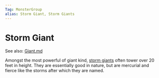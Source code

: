 ```yaml
---
Tag: MonsterGroup
alias: Storm Giant, Storm Giants
---
```

# Storm Giant
See also: [Giant.md](questforthefrozenflame/docs/Backstory/NPCs/Monsters/Giant.md)

Amongst the most powerful of giant kind, [storm giants](https://pathfinderwiki.com/wiki/Storm_giant) often tower over 20 feet in height. They are essentially good in nature, but are mercurial and fierce like the storms after which they are named.